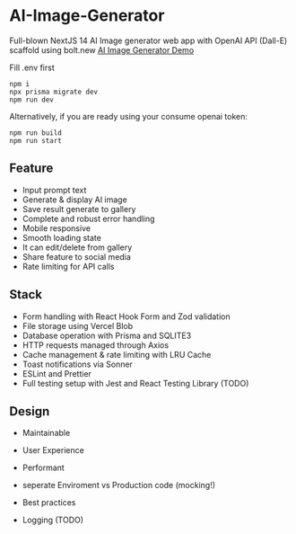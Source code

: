 # AI-Image-Generator
Full-blown NextJS 14 AI Image generator web app with OpenAI API (Dall-E) scaffold using bolt.new
[AI Image Generator Demo](https://github.com/VArtzy/HostImage/raw/refs/heads/main/2024-11-25%2000-47-20.mp4)

Fill .env first
```
npm i
npx prisma migrate dev
npm run dev
```

Alternatively, if you are ready using your consume openai token:

```
npm run build
npm run start
```

## Feature
- Input prompt text 
- Generate & display AI image 
- Save result generate to gallery 
- Complete and robust error handling 
- Mobile responsive 
- Smooth loading state 
- It can edit/delete from gallery 
- Share feature to social media 
- Rate limiting for API calls

## Stack
- Form handling with React Hook Form and Zod validation
- File storage using Vercel Blob
- Database operation with Prisma and SQLITE3
- HTTP requests managed through Axios
- Cache management & rate limiting with LRU Cache
- Toast notifications via Sonner
- ESLint and Prettier
- Full testing setup with Jest and React Testing Library (TODO)

## Design
- Maintainable
- User Experience
- Performant
- seperate Enviroment vs Production code (mocking!)
- Best practices

- Logging (TODO)
